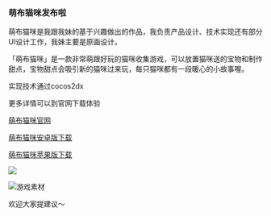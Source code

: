 ### 萌布猫咪发布啦

萌布猫咪是我跟我妹的基于兴趣做出的作品，我负责产品设计、技术实现还有部分UI设计工作，我妹主要是原画设计。

「萌布猫咪」是一款非常萌跟好玩的猫咪收集游戏，可以放置猫咪送的宝物和制作甜点，宝物甜点会吸引新的猫咪过来玩，每只猫咪都有一段暖心的小故事喔。

实现技术通过cocos2dx

更多详情可以到官网下载体验

[萌布猫咪官网](https://51ihere.com)

[萌布猫咪安卓版下载](http://pa7nrbkqb.bkt.clouddn.com/mengbu_v4.1.apk)

[萌布猫咪苹果版下载](https://itunes.apple.com/cn/app/%E8%90%8C%E5%B8%83%E7%8C%AB%E5%92%AA/id1364404442?mt=8)

![](https://oscimg.oschina.net/oscnet/c714d24429097ad88cc38d135b004763ccf.jpg)

![游戏素材](https://oscimg.oschina.net/oscnet/e5ca761a93ea54609f74dd79e3e06572a3b.jpg)

欢迎大家提建议～

